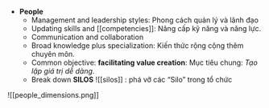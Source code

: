 - **People**
	- Management and leadership styles: Phong cách quản lý và lãnh đạo
	- Updating skills and [[competencies]]: Nâng cấp kỹ năng và năng lực.
	- Communication and collaboration
	- Broad knowledge plus specialization: Kiến thức rộng cộng thêm chuyên môn.
	- Common objective: **facilitating value creation**: Mục tiêu chung: *Tạo lập giá trị dễ dàng*.
	- Break down **SILOS** ![[silos]] : phá vỡ các “Silo” trong tổ chức

![[people_dimensions.png]]